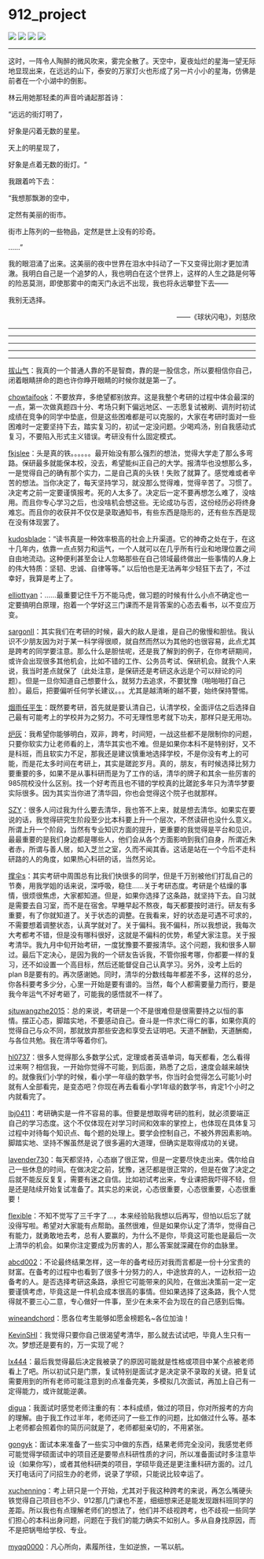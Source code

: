 # 912_project

[![](https://img.shields.io/badge/Author-@73fc-green.svg)](https://github.com/73fc)
[![](https://img.shields.io/badge/Author-@stellarkey-blue.svg)](https://github.com/stellarkey)
![](https://img.shields.io/badge/License-MIT-000000.svg)
![](https://img.shields.io/badge/License-CC:BY:NC:SA::4.0-000000.svg)

---

这时，一阵令人陶醉的微风吹来，雾完全散了。天空中，夏夜灿烂的星海一望无际地显现出来，在远远的山下，泰安的万家灯火也形成了另一片小小的星海，仿佛是前者在一个小湖中的倒影。

林云用她那轻柔的声音吟诵起那首诗：

“远远的街灯明了，

好象是闪着无数的星星。

天上的明星现了，

好象是点着无数的街灯。“

我跟着吟下去：

“我想那飘渺的空中，

定然有美丽的街市。

街市上陈列的一些物品，定然是世上没有的珍奇。

……”

我的眼泪涌了出来。这美丽的夜中世界在泪水中抖动了一下又变得比刚才更加清澈。我明白自己是一个追梦的人，我也明白在这个世界上，这样的人生之路是何等的险恶莫测，即使那雾中的南天门永远不出现，我也将永远攀登下去——

我别无选择。

<p align="right">——《球状闪电》，刘慈欣</p>

----

---

---

---

---

[拔山气](http://www.cskaoyan.com/space-uid-370822.html)：我真的一个普通人靠的不是智商，靠的是一股信念，所以要相信你自己，闭着眼睛拼命的跑也许你睁开眼睛的时候你就是第一了。

[chowtaifook](http://www.cskaoyan.com/space-uid-488313.html)：不要放弃，多绝望都别放弃。这是我整个考研的过程中体会最深的一点，第一次做真题四十分、考场只剩下偏远地区、一志愿复试被刷、调剂时初试成绩在竞争的同学中垫底，但是这些困难都是可以克服的，大家在考研时面对一些困难时一定要坚持下去，踏实复习的，初试一定没问题。少喝鸡汤，别自我感动式复习，不要陷入形式主义错误。考研没有什么固定模式。

[fkjslee](http://www.cskaoyan.com/space-uid-438514.html)：头是真的铁。。。。。。最开始没有那么强烈的想法，觉得大学走了那么多弯路。保研最多就能保本校，没去，希望能纠正自己的大学。报清华也没想那么多，一是觉得自己的确有那个实力，二是自己真的头铁！失败了就算了。感觉难或者辛苦的想法。当你决定了，每天坚持学习，就没那么觉得难，觉得辛苦了。习惯了。决定考之前一定要谨慎报考。死的人太多了。决定后一定不要再想怎么难了，没啥用。而且你专心学习之后，也没啥机会想这些。无论成功与否，这份经历必将终身难忘。而且你的收获并不仅仅是录取通知书，有些东西是隐形的，还有些东西是现在没有体现罢了。

[kudosblade](http://www.cskaoyan.com/space-uid-256330.html)：“读书真是一种效率极高的社会上升渠道。它的神奇之处在于，在这十几年内，依靠一点点努力和运气，一个人就可以在几乎所有行业和地理位置之间自由地流动。这种便利甚至会让人忽略那些在自己领域最终做出一些事情的人身上的伟大特质：坚韧、忠诚、自律等等。” 以后怕也是无法再年少轻狂下去了，不过幸好，我算是考上了。

[elliottyan](http://www.cskaoyan.com/space-uid-294395.html)：……最重要记住千万不能马虎，做习题的时候有什么小点不确定也一定要搞明白原理，抱着一个学好这三门课而不是背答案的心态去看书，以不变应万变。

[sargonII](http://www.cskaoyan.com/space-uid-285130.html)：其实我们在考研的时候，最大的敌人是谁，是自己的傲慢和胆怯。我认识不少朋友因为对于某一科学得很顺，就自然而然以为其他的也很容易，此点尤其是跨考的同学要注意。那么什么是胆怯呢，还是我了解到的例子，在你考研期间，或许会出现很多其他机会，比如不错的工作、公务员考试、保研机会。就我个人来说，我当时差点就保了（此处注意，是保研还是考研这永远是个可以辩论的问题）。但是一旦你知道自己想要什么，就努力去追求，不要犹豫（啪啪啪打自己脸）。最后，把要偏听任何学长建议。。。尤其是越清晰的越不要，始终保持警惕。

[烟雨任平生](http://www.cskaoyan.com/space-uid-353654.html)：既然要考研，首先就是要认清自己，认清学校，全面评估之后选择自己最有可能考上的学校并为之努力。不可无理性思考就下功夫，那样只是无用功。

[炉灰](http://www.cskaoyan.com/space-uid-480502.html)：我希望你能够明白，双非，跨考，时间短，一战这些都不是限制你的问题，只要你软实力让老师看的上，清华其实也不难。但是如果你本科不是特别好，又不是科班，而且软实力不足，那我还是建议慎重地选择学校，不是你没有考上的可能，而是花太多时间在考研上，其实是蹉跎岁月。真的，朋友，有时候选择比努力要重要的多，如果不是从事科研而是为了工作的话，清华的牌子和其余一些厉害的985院校没什么区别。找一个好考而且也不错的学校真的比蹉跎多年只为清华梦要实际很多。因为其实当你进了清华园，你也会觉得这个院子也就那样。

[SZY](http://www.cskaoyan.com/space-uid-257608.html)：很多人问过我为什么要去清华，我也答不上来，就是想去清华。如果实在要说的话，我觉得研究生阶段至少比本科要上升一个层次，不然读研也没什么意义。所谓上升一个阶段，当然有专业知识方面的提升，更重要的我觉得是平台和见识，最最重要的是我们身边都是哪些人，他们会从各个方面影响到我们自身，所谓近朱者赤，所谓与善人居，如入芝兰之室，久而不闻其香。这话是站在一个今后不走科研路的人的角度，如果热心科研的话，当然另论。

[撑伞s](http://www.cskaoyan.com/space-uid-245705.html)：其实考研中周围总有比我们快很多的同学，但是千万别被他们打乱自己的节奏，用我学姐的话来说，深呼吸，稳住……关于考研态度。考研是个枯燥的事情，很烦很焦虑，大家都知道。但是，如果你选择了这条路，就坚持下去。自习就是需要去自习室，而不是在宿舍。早睡早起不熬夜，每天都要按时进行。研友有多重要，有了你就知道了。关于状态的调整。在我看来，好的状态是可遇不可求的，不需要想着调整状态，认真学就对了。关于偏科。我不偏科，所以我想说，我每次大考都考不错，但是没有哪科很好，这就是不偏科的优势，希望大家注意。关于报考清华。我九月中旬开始考研，一度犹豫要不要报清华。这个问题，我和很多人聊过。最后下定决心，是因为我的一个研友告诉我，不管你报考哪，你都要一样的复习，还不如设置一个高目标，然后还能督促自己认真学习。另外，没考上后的plan B是要有的。再次感谢她。同时，清华的分数线每年都差不多，这样的总分，你各科要考多少分，心里一开始是要有谱的。当然，每个人都需要量力而行，要是我今年运气不好考砸了，可能我的感悟就不一样了。

[sjtuwangzhe2015](http://www.cskaoyan.com/space-uid-315821.html)：总的来说，考研是一个不是很难但是很需要持之以恒的事情。摆正心态，脚踏实地，不要感动自己。奋斗是一件求仁得仁的事，如果你真的觉得自己与众不同，那就放弃那些安逸和享受去证明吧。天道不酬勤，天道酬痴，与各位共勉。我在清华等着你们。

[hl0737](http://www.cskaoyan.com/space-uid-243209.html)：很多人觉得那么多数学公式，定理或者英语单词，每天都看，怎么看得过来啊？相信我，一开始你觉得不可能，到后面，熟悉了之后，速度会越来越快的。就像我们小学的时候，看小学一年级的数学书，你当时会觉得怎么可能1小时就有人全部看完，是变态吧？你现在再去看看小学1年级的数学书，肯定1个小时之内就看完了。

[lbj0411](http://www.cskaoyan.com/space-uid-251673.html)：考研确实是一件不容易的事。但要是想取得考研的胜利，就必须要端正自己的学习态度。这个不仅体现在对学习时间和效率的掌控上，也体现在具体复习过程中对待每个知识点、每个题的处理上。要学会控制自己，不被外界因素影响。脚踏实地、坚持不懈虽然是说了很多遍的大道理，但确实是取得成功的关键。

[lavender730](http://www.cskaoyan.com/space-uid-327039.html)：每天都坚持，心态崩了很正常，但是一定要尽快走出来。偶尔给自己一些休息的时间。在做决定之前，犹豫，迷茫都是很正常的，但是在做了决定之后就不能反反复复，需要有迷之自信。比如初试考出来，专业课把我吓得不轻，但是还是陆续开始复试准备了。其实总的来说，心态很重要，心态很重要，心态很重要！

[flexible](http://www.cskaoyan.com/space-uid-351230.html)：不知不觉写了三千字了…，本来经验贴我想以后再写，但怕以后忘了就没得写啦。希望对大家能有点帮助。虽然很难，但是如果你认定了清华，觉得自己有能力，就勇敢地去考，总有人要赢的，为什么不是你，毕竟这可能也是最后一次上清华的机会。如果你注定要成为厉害的人，那么答案就深藏在你的血脉里。

[abcd002](http://www.cskaoyan.com/space-uid-480271.html)：不论最终结果怎样，这一年的备考经历对我而言都是一份十分宝贵的财富。在备考的过程中也看到了很多十分努力的人，中途放弃的人，一边秋招一边备考的人。是否选择考研这条路，承担它可能带来的风险，在做出决策前一定一定要谨慎考虑，毕竟这是一件机会成本很高的事情。但如果选择了这条路，我个人觉得就不要三心二意，专心做好一件事，至少在未来不会为现在的自己感到后悔。

[wineandchord](http://www.cskaoyan.com/space-uid-454557.html)：愿各位考生能够如愿金榜题名~各位加油！

[KevinSHI](http://www.cskaoyan.com/space-uid-442157.html)：我觉得只要你自己很渴望考清华，那么就去试试吧，毕竟人生只有一次。梦想还是要有的，万一实现了呢？

[lx444](http://www.cskaoyan.com/space-uid-415395.html)：最后我觉得最后决定我被录了的原因可能就是性格或项目中某个点被老师看上了吧。所以初试只是门票，复试特别是面试才是决定录不录取的关键。把复试需要用到的所有老师可能注意到的点准备完美，多模拟几次面试，再加上自己有一定得能力，或许就能逆袭。

[digua](http://www.cskaoyan.com/space-uid-218615.html)：我面试时感觉老师注重的有：本科成绩，做过的项目，你对所报考的方向的理解。由于我工作过半年，老师还问了一些工作的问题，比如做过什么等。基本上老师都会照着你的简历问就是了，老师都挺亲切的，不用紧张。

[gongyk](http://www.cskaoyan.com/space-uid-482137.html)：面试本来准备了一些实习中做的东西，结果老师完全没问，我感觉老师可能觉得学硕面试中的项目还是要带点科研性质的才问，所以准备面试时多注意毕设（如果你写），或者其他科研类的项目，学硕毕竟还是更注重科研方面的。过几天打电话问了问招生办的老师，说录了学硕，只能说比较幸运了。

[xuchenning](http://www.cskaoyan.com/space-uid-291660.html)：考上研只是一个开始，尤其对于我这种跨考的来说，再怎么嘴硬头铁觉得自己项目也不少、912那几门课也不差，细细想来还是能发现跟科班同学的差距。所以我也有点理解老师们的想法了，他们并不歧视跨考，也不歧视一些同学们担心的本科出身问题，问题在于我们的能力确实不如别人。多从自身找原因，而不是把锅甩给学校、专业。

[myqq0000](http://www.cskaoyan.com/space-uid-335323.html)：凡心所向，素履所往，生如逆旅，一苇以航。
